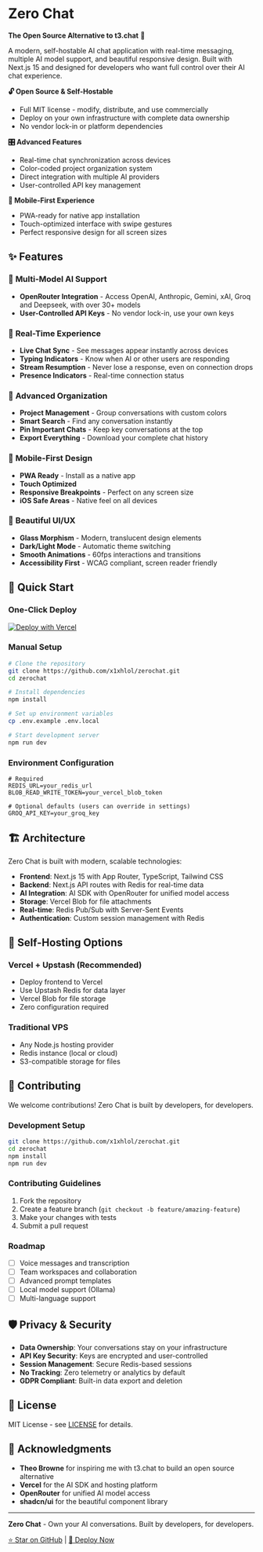 # Zero Chat

**The Open Source Alternative to t3.chat** 🚀

A modern, self-hostable AI chat application with real-time messaging, multiple AI model support, and beautiful responsive design. Built with Next.js 15 and designed for developers who want full control over their AI chat experience.



**🔓 Open Source & Self-Hostable**
- Full MIT license - modify, distribute, and use commercially
- Deploy on your own infrastructure with complete data ownership
- No vendor lock-in or platform dependencies

**🎛️ Advanced Features**
- Real-time chat synchronization across devices
- Color-coded project organization system
- Direct integration with multiple AI providers
- User-controlled API key management

**📱 Mobile-First Experience**
- PWA-ready for native app installation
- Touch-optimized interface with swipe gestures
- Perfect responsive design for all screen sizes

## ✨ Features

### 🤖 **Multi-Model AI Support**
- **OpenRouter Integration** - Access OpenAI, Anthropic, Gemini, xAI, Groq and Deepseek, with over 30+ models
- **User-Controlled API Keys** - No vendor lock-in, use your own keys

### 🔄 **Real-Time Experience**
- **Live Chat Sync** - See messages appear instantly across devices
- **Typing Indicators** - Know when AI or other users are responding
- **Stream Resumption** - Never lose a response, even on connection drops
- **Presence Indicators** - Real-time connection status

### 📁 **Advanced Organization**
- **Project Management** - Group conversations with custom colors
- **Smart Search** - Find any conversation instantly
- **Pin Important Chats** - Keep key conversations at the top
- **Export Everything** - Download your complete chat history

### 📱 **Mobile-First Design**
- **PWA Ready** - Install as a native app
- **Touch Optimized** 
- **Responsive Breakpoints** - Perfect on any screen size
- **iOS Safe Areas** - Native feel on all devices

### 🎨 **Beautiful UI/UX**
- **Glass Morphism** - Modern, translucent design elements
- **Dark/Light Mode** - Automatic theme switching
- **Smooth Animations** - 60fps interactions and transitions
- **Accessibility First** - WCAG compliant, screen reader friendly

## 🚀 Quick Start

### One-Click Deploy

[![Deploy with Vercel](https://vercel.com/button)](https://vercel.com/new/clone?repository-url=https://github.com/x1xhlol/zerochat)

### Manual Setup

```bash
# Clone the repository
git clone https://github.com/x1xhlol/zerochat.git
cd zerochat

# Install dependencies
npm install

# Set up environment variables
cp .env.example .env.local

# Start development server
npm run dev
```

### Environment Configuration

```env
# Required
REDIS_URL=your_redis_url
BLOB_READ_WRITE_TOKEN=your_vercel_blob_token

# Optional defaults (users can override in settings)
GROQ_API_KEY=your_groq_key
```

## 🏗️ Architecture

Zero Chat is built with modern, scalable technologies:

- **Frontend**: Next.js 15 with App Router, TypeScript, Tailwind CSS
- **Backend**: Next.js API routes with Redis for real-time data
- **AI Integration**: AI SDK with OpenRouter for unified model access
- **Storage**: Vercel Blob for file attachments
- **Real-time**: Redis Pub/Sub with Server-Sent Events
- **Authentication**: Custom session management with Redis

## 🔧 Self-Hosting Options

### Vercel + Upstash (Recommended)
- Deploy frontend to Vercel
- Use Upstash Redis for data layer
- Vercel Blob for file storage
- Zero configuration required


### Traditional VPS
- Any Node.js hosting provider
- Redis instance (local or cloud)
- S3-compatible storage for files

## 🤝 Contributing

We welcome contributions! Zero Chat is built by developers, for developers.

### Development Setup
```bash
git clone https://github.com/x1xhlol/zerochat.git
cd zerochat
npm install
npm run dev
```

### Contributing Guidelines
1. Fork the repository
2. Create a feature branch (`git checkout -b feature/amazing-feature`)
3. Make your changes with tests
4. Submit a pull request

### Roadmap
- [ ] Voice messages and transcription
- [ ] Team workspaces and collaboration
- [ ] Advanced prompt templates
- [ ] Local model support (Ollama)
- [ ] Multi-language support

## 🛡️ Privacy & Security

- **Data Ownership**: Your conversations stay on your infrastructure
- **API Key Security**: Keys are encrypted and user-controlled
- **Session Management**: Secure Redis-based sessions
- **No Tracking**: Zero telemetry or analytics by default
- **GDPR Compliant**: Built-in data export and deletion

## 📄 License

MIT License - see [LICENSE](LICENSE.md) for details.

## 🙏 Acknowledgments

- **Theo Browne** for inspiring me with t3.chat to build an open source alternative
- **Vercel** for the AI SDK and hosting platform
- **OpenRouter** for unified AI model access
- **shadcn/ui** for the beautiful component library

---

**Zero Chat** - Own your AI conversations. Built by developers, for developers.

[⭐ Star on GitHub](https://github.com/x1xhlol/zerochat) | [🚀 Deploy Now](https://vercel.com/new/clone?repository-url=https://github.com/x1xhlol/zerochat)
